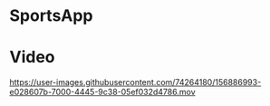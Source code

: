 # SportsApp

# Video

https://user-images.githubusercontent.com/74264180/156886993-e028607b-7000-4445-9c38-05ef032d4786.mov
